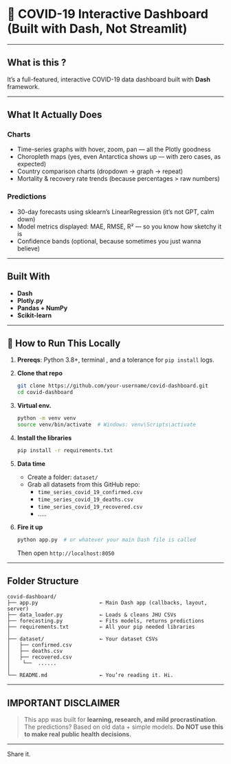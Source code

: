 # 🦠 COVID-19 Interactive Dashboard (Built with Dash, Not Streamlit)
---

##  What is this ?
It’s a full-featured, interactive COVID-19 data dashboard built with **Dash** framework.

---

##  What It Actually Does

### Charts 
- Time-series graphs with hover, zoom, pan — all the Plotly goodness
- Choropleth maps (yes, even Antarctica shows up — with zero cases, as expected)
- Country comparison charts (dropdown → graph → repeat)
- Mortality & recovery rate trends (because percentages > raw numbers)

### Predictions 
- 30-day forecasts using sklearn’s LinearRegression (it’s not GPT, calm down)
- Model metrics displayed: MAE, RMSE, R² — so you know how sketchy it is
- Confidence bands (optional, because sometimes you just wanna believe)

---

##  Built With 

- **Dash** 
- **Plotly.py** 
- **Pandas + NumPy**
- **Scikit-learn** 

---

## 🚀 How to Run This Locally

1. **Prereqs**: Python 3.8+, terminal , and a tolerance for `pip install` logs.

2. **Clone that repo**
   ```bash
   git clone https://github.com/your-username/covid-dashboard.git
   cd covid-dashboard
   ```

3. **Virtual env.**
   ```bash
   python -m venv venv
   source venv/bin/activate  # Windows: venv\Scripts\activate
   ```

4. **Install the libraries**
   ```bash
   pip install -r requirements.txt
   ```

5. **Data time**
   - Create a folder: `dataset/`
   - Grab all datasets from this GitHub repo:
     - `time_series_covid_19_confirmed.csv`
     - `time_series_covid_19_deaths.csv`
     - `time_series_covid_19_recovered.csv`
     - .....
       
6. **Fire it up**
   ```bash
   python app.py  # or whatever your main Dash file is called
   ```
   Then open `http://localhost:8050` 

---

##  Folder Structure 

```
covid-dashboard/
├── app.py                    ← Main Dash app (callbacks, layout, server)
├── data_loader.py            ← Loads & cleans JHU CSVs
├── forecasting.py            ← Fits models, returns predictions
├── requirements.txt          ← All your pip needed libraries               
│   
├── dataset/                  ← Your dataset CSVs 
│   ├── confirmed.csv
│   ├── deaths.csv
│   ├── recovered.csv
│    └──  ......
│    
└── README.md                 ← You’re reading it. Hi.
```
---

##  IMPORTANT DISCLAIMER

> This app was built for **learning, research, and mild procrastination**. The predictions? Based on old data + simple models. **Do NOT use this to make real public health decisions.** 

---

 Share it.

